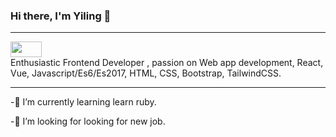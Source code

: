 ### Hi there, I'm Yiling 👋
<hr>

<!--
**yilinng/yilinng** is a ✨ _special_ ✨ repository because its `README.md` (this file) appears on your GitHub profile.

Here are some ideas to get you started:

- 🔭 I’m currently working on ...
- 🌱 I’m currently learning ...
- 👯 I’m looking to collaborate on ...
- 🤔 I’m looking for help with ...
- 💬 Ask me about ...
- 📫 How to reach me: ...
- 😄 Pronouns: ...
- ⚡ Fun fact: ...
-->
[<img src="https://img.shields.io/badge/-portfolio-blue" width="50" height="25"/>](https://yiling-blog.vercel.app)\
Enthusiastic Frontend Developer , passion on Web app development, React, Vue, Javascript/Es6/Es2017, HTML, CSS, Bootstrap, TailwindCSS. 
<hr>

-🌱 I’m currently learning learn ruby.

-👯 I’m looking for looking for new job.


